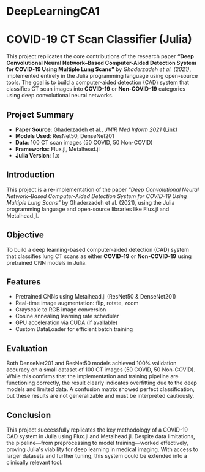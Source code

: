 # DeepLearningCA1

# COVID-19 CT Scan Classifier (Julia)
This project replicates the core contributions of the research paper **“Deep Convolutional Neural Network–Based Computer-Aided Detection System for COVID-19 Using Multiple Lung Scans”** by *Ghaderzadeh et al. (2021)*, implemented entirely in the Julia programming language using open-source tools. The goal is to build a computer-aided detection (CAD) system that classifies CT scan images into **COVID-19** or **Non-COVID-19** categories using deep convolutional neural networks.


## Project Summary

- **Paper Source**: Ghaderzadeh et al., *JMIR Med Inform 2021* ([Link](https://doi.org/10.2196/25075))
- **Models Used**: ResNet50, DenseNet201
- **Data**: 100 CT scan images (50 COVID, 50 Non-COVID)
- **Frameworks**: Flux.jl, Metalhead.jl
- **Julia Version**: 1.x

## Introduction
This project is a re-implementation of the paper _"Deep Convolutional Neural Network–Based Computer-Aided Detection System for COVID-19 Using Multiple Lung Scans"_ by Ghaderzadeh et al. (2021), using the Julia programming language and open-source libraries like Flux.jl and Metalhead.jl.

## Objective

To build a deep learning-based computer-aided detection (CAD) system that classifies lung CT scans as either **COVID-19** or **Non-COVID-19** using pretrained CNN models in Julia.

## Features

-  Pretrained CNNs using Metalhead.jl (ResNet50 & DenseNet201)
-  Real-time image augmentation: flip, rotate, zoom
-  Grayscale to RGB image conversion
-  Cosine annealing learning rate scheduler
-  GPU acceleration via CUDA (if available)
-  Custom DataLoader for efficient batch training

## Evaluation

Both DenseNet201 and ResNet50 models achieved 100% validation accuracy on a small dataset of 100 CT images (50 COVID, 50 Non-COVID). While this confirms that the implementation and training pipeline are functioning correctly, the result clearly indicates overfitting due to the deep models and limited data. A confusion matrix showed perfect classification, but these results are not generalizable and must be interpreted cautiously.

## Conclusion

This project successfully replicates the key methodology of a COVID-19 CAD system in Julia using Flux.jl and Metalhead.jl. Despite data limitations, the pipeline—from preprocessing to model training—worked effectively, proving Julia's viability for deep learning in medical imaging. With access to larger datasets and further tuning, this system could be extended into a clinically relevant tool.



